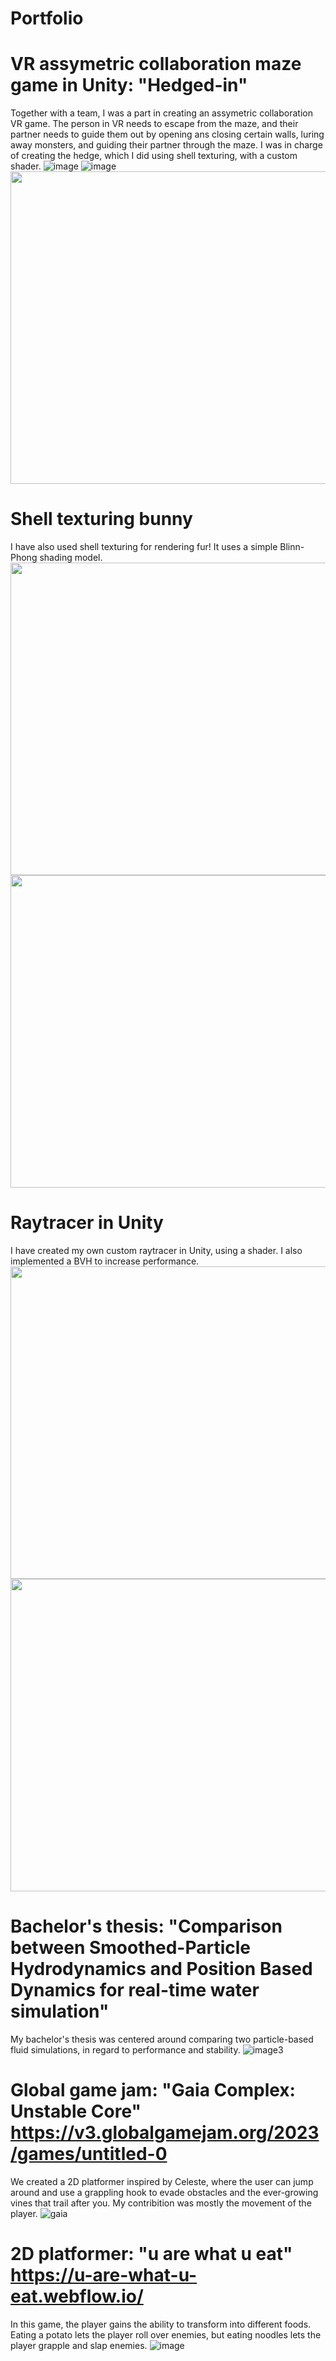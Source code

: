 # Portfolio

# VR assymetric collaboration maze game in Unity: "Hedged-in"
Together with a team, I was a part in creating an assymetric collaboration VR game. The person in VR needs to escape from the maze, and their partner needs to guide them out by opening ans closing certain walls, luring away monsters, and guiding their partner through the maze. I was in charge of creating the hedge, which I did using shell texturing, with a custom shader.
![image](https://github.com/user-attachments/assets/1e5d1228-fbe2-4cae-94b9-55cf45613baa)
![image](https://github.com/user-attachments/assets/e746166c-9854-4e04-89b5-c20e9a1aeedd)
<img width="1500" height = "500" src="https://github.com/user-attachments/assets/2096543c-ac8d-4974-b440-7d58026422b9">

# Shell texturing bunny
I have also used shell texturing for rendering fur! It uses a simple Blinn-Phong shading model.
<img width="700" height = "500" src="https://github.com/user-attachments/assets/f6228368-8caa-4f7b-9759-22f59c56419f">
<img width="700" height = "500" src="https://github.com/user-attachments/assets/7f006e3a-7460-49d5-944c-dfd906205ac0">

# Raytracer in Unity
I have created my own custom raytracer in Unity, using a shader. I also implemented a BVH to increase performance.  
<img width="800" height = "500" src="https://github.com/user-attachments/assets/8c05efb1-ee02-4f91-bbda-47a7807b0840">
<img width="800" height = "500" src="https://github.com/user-attachments/assets/9869dd35-ca87-44bc-b34e-f42297356cf1">

# Bachelor's thesis: "Comparison between Smoothed-Particle Hydrodynamics and Position Based Dynamics for real-time water simulation"
My bachelor's thesis was centered around comparing two particle-based fluid simulations, in regard to performance and stability. 
![image3](https://github.com/user-attachments/assets/388f33b4-fe1b-4415-a4a9-2237eb813a0c)

# Global game jam: "Gaia Complex: Unstable Core" https://v3.globalgamejam.org/2023/games/untitled-0
We created a 2D platformer inspired by Celeste, where the user can jump around and use a grappling hook to evade obstacles and the ever-growing vines that trail after you. My contribition was mostly the movement of the player. 
![gaia](https://github.com/user-attachments/assets/441f2ad9-bd75-4417-a48c-2869565931db)

# 2D platformer: "u are what u eat" https://u-are-what-u-eat.webflow.io/
In this game, the player gains the ability to transform into different foods. Eating a potato lets the player roll over enemies, but eating noodles lets the player grapple and slap enemies.
![image](https://github.com/user-attachments/assets/b8317ef2-0adb-46ea-95ed-dd5741275090)







